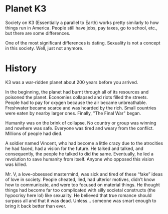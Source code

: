 # Planet K3

Society on K3 (Essentially a parallel to Earth) works pretty similarly to how things run in America. People still have jobs, pay taxes, go to school, etc., but there are some differences. 

One of the most significant differences is dating. Sexuality is not a concept in this society. Well, just not anymore.

# History

K3 was a war-ridden planet about 200 years before you arrived. 

In the beginning, the planet had burnt through all of its resources and poisoned the planet. Economies collapsed and riots filled the streets. People had to pay for oxygen because the air became unbreathable. Freshwater became scarce and was hoarded by the rich. Small countries were eaten by nearby larger ones. Finally, "The Final War" began.

Humanity was on the brink of collapse. No country or group was winning and nowhere was safe. Everyone was tired and weary from the conflict. Millions of people had died. 

A soldier named Vincent, who had become a little crazy due to the atrocities he had faced, had a vision for the future. He talked and talked, and consequently, the people he talked to did the same. Eventually, he led a revolution to save humanity from itself. Anyone who opposed this vision was killed. 

Mr. V, a love-obsessed mastermind, was sick and tired of these “fake” ideas of love in society. People cheated, lied, had ulterior motives, didn’t know how to communicate, and were too focused on material things. He thought things had become far too complicated with silly societal constructs (the hypocrisy here lol) like sexuality. He believed that true romance should surpass all and that it was dead. Unless… someone was smart enough to bring it back better than ever. 


